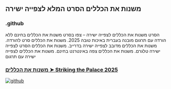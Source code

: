 ## משנות את הכללים הסרט המלא לצפייה ישירה

### .github

הסרט משנות את הכללים לצפייה ישירה – צפו בסרט משנות את הכללים בחינם ללא הורדה עם תרגום מובנה בעברית באיכות טובה 2025. משנות את הכללים סרט להורדה. משנות את הכללים מדובב לצפייה ישירה בדרייב. משנות את הכללים הסרט לצפייה ישירה טלגרם. משנות את הכללים צפה באינטרנט בחינם. משנות את הכללים לצפייה ישירה עם תרגום

### [משנות את הכללים ➤ Striking the Palace 2025](https://watching4khdmovies.blogspot.com/2025/06/petites-mains-he.html)

<a href="https://watching4khdmovies.blogspot.com/2025/06/petites-mains-he.html" rel="nofollow"><img src="https://image.tmdb.org/t/p/w1280/ri3bSUVkMQ9wHOsO56TNS0GC4Iu.jpg" alt="github" data-canonical-src="https://image.tmdb.org/t/p/w1280/ri3bSUVkMQ9wHOsO56TNS0GC4Iu.jpg" style="max-width: 100%;"></a>
